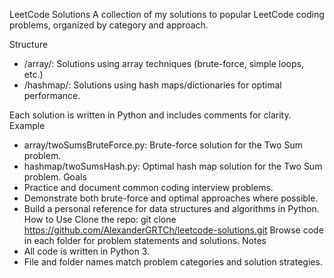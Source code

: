 LeetCode Solutions
A collection of my solutions to popular LeetCode coding problems, organized by category and approach.

Structure
- /array/: Solutions using array techniques (brute-force, simple loops, etc.)
- /hashmap/: Solutions using hash maps/dictionaries for optimal performance.

Each solution is written in Python and includes comments for clarity.
Example
- array/twoSumsBruteForce.py: Brute-force solution for the Two Sum problem.
- hashmap/twoSumsHash.py: Optimal hash map solution for the Two Sum problem.
Goals
- Practice and document common coding interview problems.
- Demonstrate both brute-force and optimal approaches where possible.
- Build a personal reference for data structures and algorithms in Python.
How to Use
Clone the repo:
    git clone https://github.com/AlexanderGRTCh/leetcode-solutions.git
Browse code in each folder for problem statements and solutions.
Notes
- All code is written in Python 3.
- File and folder names match problem categories and solution strategies.

